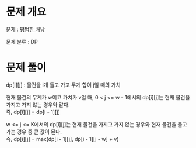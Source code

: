 # 문제 개요

문제 : [평범한 배낭](https://www.acmicpc.net/problem/12865)

문제 분류 : DP

# 문제 풀이

dp[i][j] : 물건을 i개 들고 가고 무게 합이 j일 때의 가치

현재 물건의 무게가 w이고 가치가 v일 때,
0 < j <= w - 1에서의 dp[i][j]는 현재 물건을 가지고 가지 않는 경우와 같다.  
즉, dp[i][j] = dp[i - 1][j]

w <= j <= K에서의 dp[i][j]는 현재 물건을 가지고 가지 않는 경우와 현재 물건을 들고가는 경우 중 큰 값이 된다.  
즉, dp[i][j] = max(dp[i - 1][j], dp[i - 1][j - w] + v)
